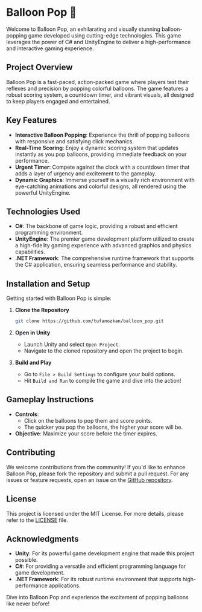# Balloon Pop 🎈

Welcome to Balloon Pop, an exhilarating and visually stunning balloon-popping game developed using cutting-edge technologies. This game leverages the power of C# and UnityEngine to deliver a high-performance and interactive gaming experience.

## Project Overview

Balloon Pop is a fast-paced, action-packed game where players test their reflexes and precision by popping colorful balloons. The game features a robust scoring system, a countdown timer, and vibrant visuals, all designed to keep players engaged and entertained.

## Key Features

- **Interactive Balloon Popping**: Experience the thrill of popping balloons with responsive and satisfying click mechanics.
- **Real-Time Scoring**: Enjoy a dynamic scoring system that updates instantly as you pop balloons, providing immediate feedback on your performance.
- **Urgent Timer**: Compete against the clock with a countdown timer that adds a layer of urgency and excitement to the gameplay.
- **Dynamic Graphics**: Immerse yourself in a visually rich environment with eye-catching animations and colorful designs, all rendered using the powerful UnityEngine.

## Technologies Used

- **C#**: The backbone of game logic, providing a robust and efficient programming environment.
- **UnityEngine**: The premier game development platform utilized to create a high-fidelity gaming experience with advanced graphics and physics capabilities.
- **.NET Framework**: The comprehensive runtime framework that supports the C# application, ensuring seamless performance and stability.

## Installation and Setup

Getting started with Balloon Pop is simple:

1. **Clone the Repository**
    ```bash
    git clone https://github.com/tufanozkan/balloon_pop.git
    ```
2. **Open in Unity**
    - Launch Unity and select `Open Project`.
    - Navigate to the cloned repository and open the project to begin.

3. **Build and Play**
    - Go to `File > Build Settings` to configure your build options.
    - Hit `Build and Run` to compile the game and dive into the action!

## Gameplay Instructions

- **Controls**: 
  - Click on the balloons to pop them and score points.
  - The quicker you pop the balloons, the higher your score will be.
- **Objective**: Maximize your score before the timer expires.

## Contributing

We welcome contributions from the community! If you'd like to enhance Balloon Pop, please fork the repository and submit a pull request. For any issues or feature requests, open an issue on the [GitHub repository](https://github.com/tufanozkan/balloon_pop).

## License

This project is licensed under the MIT License. For more details, please refer to the [LICENSE](LICENSE) file.

## Acknowledgments

- **Unity**: For its powerful game development engine that made this project possible.
- **C#**: For providing a versatile and efficient programming language for game development.
- **.NET Framework**: For its robust runtime environment that supports high-performance applications.

Dive into Balloon Pop and experience the excitement of popping balloons like never before!
